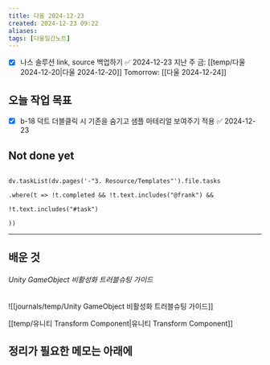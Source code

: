 ```yaml
---
title: 다울 2024-12-23
created: 2024-12-23 09:22
aliases: 
tags: [다울일간노트]
---
```

- [x] 나스 솔루션 link, source 백업하기 ✅ 2024-12-23
지난 주 금: [[temp/다울 2024-12-20|다울 2024-12-20]]
Tomorrow: [[다울 2024-12-24]]


## 오늘 작업 목표
- [x] b-18 덕트 더블클릭 시 기존을 숨기고 샘플 마테리얼 보여주기 적용 ✅ 2024-12-23




## Not done yet

```dataviewjs

dv.taskList(dv.pages('-"3. Resource/Templates"').file.tasks

.where(t => !t.completed && !t.text.includes("@frank") &&

!t.text.includes("#task")

))

```

---

## 배운 것

###### Unity GameObject 비활성화 트러블슈팅 가이드
![[journals/temp/Unity GameObject 비활성화 트러블슈팅 가이드]]


[[temp/유니티 Transform Component|유니티 Transform Component]]


## 정리가 필요한 메모는 아래에



